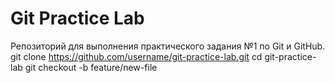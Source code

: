 # Git Practice Lab
Репозиторий для выполнения практического задания №1 по Git и GitHub.
git clone https://github.com/username/git-practice-lab.git
cd git-practice-lab
git checkout -b feature/new-file
